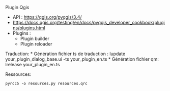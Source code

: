 Plugin Qgis
 - API : https://qgis.org/pyqgis/3.4/
 - https://docs.qgis.org/testing/en/docs/pyqgis_developer_cookbook/plugins/plugins.html
 - Plugins :
    * Plugin builder
    * Plugin reloader

Traduction:
    * Génération fichier ts de traduction :
        lupdate your_plugin_dialog_base.ui -ts your_plugin_en.ts
    * Génération fichier qm:
        lrelease your_plugin_en.ts

Ressources:

 `pyrcc5 -o resources.py resources.qrc`
